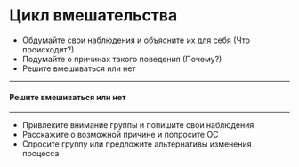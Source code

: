 # Цикл вмешательства

 * Обдумайте свои наблюдения и объясните их для себя (Что происходит?)
 * Подумайте о причинах такого поведения (Почему?) 
 * Решите вмешиваться или нет
 ---------------------
 #### Решите вмешиваться или нет
 ---------------------
 * Привлеките внимание группы и попишите свои наблюдения 
 * Расскажите о возможной причине и попросите ОС
 * Спросите группу или предложите альтернативы изменения процесса
